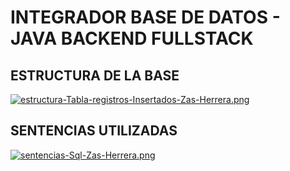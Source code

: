 # INTEGRADOR BASE DE DATOS - JAVA BACKEND FULLSTACK

## ESTRUCTURA DE LA BASE

[![estructura-Tabla-registros-Insertados-Zas-Herrera.png](https://i.postimg.cc/KvZ9tzfB/estructura-Tabla-registros-Insertados-Zas-Herrera.png)](https://postimg.cc/5jRqVfZ2)

## SENTENCIAS UTILIZADAS

[![sentencias-Sql-Zas-Herrera.png](https://i.postimg.cc/qqB7xyg9/sentencias-Sql-Zas-Herrera.png)](https://postimg.cc/cgjZsKRm)
